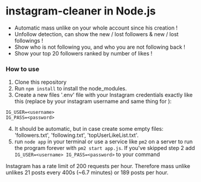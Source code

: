 # instagram-cleaner in Node.js
- Automatic mass unlike on your whole account since his creation !
- Unfollow detection, can show the new / lost followers & new / lost followings !
- Show who is not following you, and who you are not following back !
- Show your top 20 followers ranked by number of likes !

### How to use
1. Clone this repository
2. Run `npm install` to install the node_modules.
3. Create a new files '.env' file with your Instagram credentials exactly like this (replace <username> by your instagram username and same thing for <password>):
```
IG_USER=<username>
IG_PASS=<password>
```
4. It should be automatic, but in case create some empty files: 'followers.txt', 'following.txt', 'topUserLikeList.txt'.
5. run `node app` in your terminal or use a service like `pm2` on a server to run the program forever with `pm2 start app.js`. If you've skipped step 2 add `IG_USER=<username> IG_PASS=<password>` to your command 

Instagram has a rate limit of 200 requests per hour. Therefore mass unlike unlikes 21 posts every 400s (~6.7 minutes) or 189 posts per hour.
